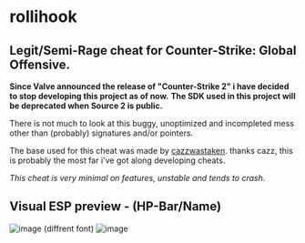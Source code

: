 # rollihook
## Legit/Semi-Rage cheat for Counter-Strike: Global Offensive.

<b>Since Valve announced the release of "Counter-Strike 2" i have decided
to stop developing this project as of now.</b>
<b>The SDK used in this project will be deprecated when Source 2 is public.</b>

There is not much to look at this buggy, unoptimized and incompleted mess other than (probably) signatures
and/or pointers.

The base used for this cheat was made by [cazzwastaken](https://github.com/cazzwastaken).
thanks cazz, this is probably the most far i've got along developing cheats.

*This cheat is very minimal on features, unstable and tends to crash.*

## Visual ESP preview - (HP-Bar/Name)
![image](https://user-images.githubusercontent.com/65974823/227310117-7e6a3c57-1a70-41dc-9efa-35e0eec55528.png) 
(diffrent font)
![image](https://user-images.githubusercontent.com/65974823/227310515-db6c70f2-f0d4-4fbb-8c14-ef65dfc63de8.png)

